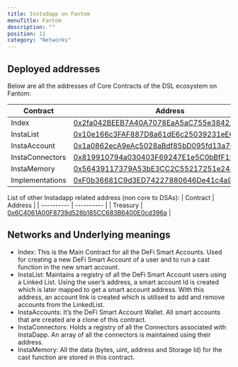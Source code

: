 ```yaml
---
title: Instadapp on Fantom
menuTitle: Fantom
description: ""
position: 11
category: "Networks"
---
```


## Deployed addresses

Below are all the addresses of Core Contracts of the DSL ecosystem on Fantom:

| Contract        | Address                                                                                                                   |
| --------------- | ------------------------------------------------------------------------------------------------------------------------- |
| Index           | [0x2fa042BEEB7A40A7078EaA5aC755e3842248292b](https://ftmscan.com/address/0x2fa042BEEB7A40A7078EaA5aC755e3842248292b#code) |
| InstaList       | [0x10e166c3FAF887D8a61dE6c25039231eE694E926](https://ftmscan.com/address/0x10e166c3FAF887D8a61dE6c25039231eE694E926#code) |
| InstaAccount    | [0x1a0862ecA9eAc5028aBdf85bD095fd13a7eebA2f](https://ftmscan.com/address/0x1a0862ecA9eAc5028aBdf85bD095fd13a7eebA2f#code) |
| InstaConnectors | [0x819910794a030403F69247E1e5C0bBfF1593B968](https://ftmscan.com/address/0x819910794a030403F69247E1e5C0bBfF1593B968#code) |
| InstaMemory     | [0x56439117379A53bE3CC2C55217251e2481B7a1C8](https://ftmscan.com/address/0x56439117379A53bE3CC2C55217251e2481B7a1C8#code) |
| Implementations | [0xF0b36681C9d3ED74227880646De41c4a979AC191](https://ftmscan.com/address/0xF0b36681C9d3ED74227880646De41c4a979AC191#code) |

List of other Instadapp related address (non core to DSAs):
| Contract | Address |
| ---------- | ---------- |
| Treasury | [0x6C4061A00F8739d528b185CC683B6400E0cd396a](https://ftmscan.com/address/0x6c4061a00f8739d528b185cc683b6400e0cd396a) |

## Networks and Underlying meanings

- Index: This is the Main Contract for all the DeFi Smart Accounts. Used for creating a new DeFi Smart Account of a user and to run a cast function in the new smart account.
- InstaList: Maintains a registry of all the DeFi Smart Account users using a Linked List. Using the user’s address, a smart account Id is created which is later mapped to get a smart account address. With this address, an account link is created which is utilised to add and remove accounts from the LinkedList.
- InstaAccounts: It’s the DeFi Smart Account Wallet. All smart accounts that are created are a clone of this contract.
- InstaConnectors: Holds a registry of all the Connectors associated with InstaDapp. An array of all the connectors is maintained using their address.
- InstaMemory: All the data (bytes, uint, address and Storage Id) for the cast function are stored in this contract.
